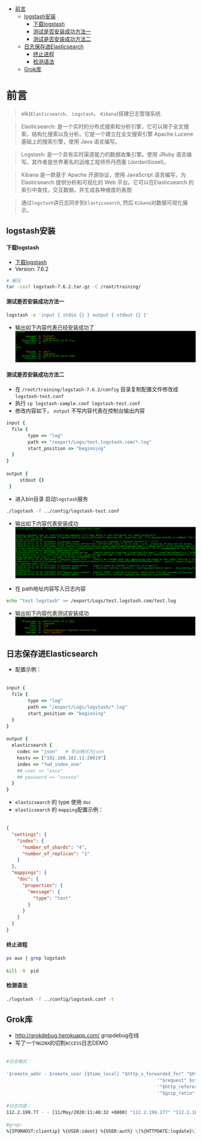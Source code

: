 - [前言](#前言)
  * [logstash安装](#logstash安装--)
      - [下载logstash](#下载logstash)
      - [测试是否安装成功方法一](#测试是否安装成功方法一)
      - [测试是否安装成功方法二](#测试是否安装成功方法二)
  * [日志保存进Elasticsearch](#日志保存进Elasticsearch)
      - [终止进程](#终止进程)
      - [检测语法](#检测语法)
  * [Grok库](#grok库)

# 前言

>elk(`Elasticsearch`、 `Logstash`、 `Kibana`)搭建日志管理系统.

>Elasticsearch: 是一个实时的分布式搜索和分析引擎，它可以用于全文搜索，结构化搜索以及分析。它是一个建立在全文搜索引擎
>Apache Lucene 基础上的搜索引擎，使用 Java 语言编写。 

>Logstash: 是一个具有实时渠道能力的数据收集引擎。使用 JRuby 语言编写。其作者是世界著名的运维工程师乔丹西塞 (JordanSissel)。

>Kibana 是一款基于 Apache 开源协议，使用 JavaScript 语言编写，为 Elasticsearch 提供分析和可视化的 Web 
>平台。它可以在Elasticsearch 的索引中查找，交互数据，并生成各种维度的表图

> 通过`logstash`讲日志同步到`Elasticsearch`, 然后 `Kibana`对数据可视化展示。

## logstash安装

#### 下载logstash
- [下载logstash](https://www.elastic.co/cn/downloads/logstash)
- Version: 7.6.2

```bash
# 解压
tar -zxvf logstash-7.6.2.tar.gz -C /root/training/
```

#### 测试是否安装成功方法一
```bash
logstash -e 'input { stdin {} } output { stdout {} }'
```

- 输出如下内容代表已经安装成功了
![](./../../img/logstash/logstash-test.png)

#### 测试是否安装成功方法二
- 在 `/root/training/logstash-7.6.2/config` 目录复制配置文件修改成 `logstash-test.conf`
- 执行 `cp logstash-sample.conf logstash-test.conf`
- 修改内容如下， `output` 不写内容代表在控制台输出内容

```ruby
input {
  file {
        type => "log"
        path => "/export/Logs/test.logstash.com/*.log"
        start_position => "beginning"
  }
}

output {
     stdout {}
 }

```

- 进入bin目录 启动`logstash`服务

```bash
./logstash -f ../config/logstash-test.conf
```

- 输出如下内容代表安装成功
![](./../../img/logstash/logstash-start.png)

- 在 path地址内容写入日志内容

```bash
echo "test logstash" >> /export/Logs/test.logstash.com/test.log  
```

- 输出如下内容代表测试安装成功
![](./../../img/logstash/logstash-output.png)

## 日志保存进Elasticsearch 

- 配置示例：

```ruby

input {
  file {
        type => "log"
        path => "/export/Logs/logstash/*.log"
        start_position => "beginning"
  }
}

output {
  elasticsearch {
    codec => "json"   # 导出格式为json
    hosts => ["192.168.182.11:20019"]   
    index => "fwd_index_one"
    ## user => "xxxx"
    ## password => "xxxxxx"
  }
}

```

- `elasticsearch` 的 type 使用 `doc`
- `elasticsearch` 的 `mapping`配置示例：

```json

{
  "settings": {
    "index": {
      "number_of_shards": "4",
      "number_of_replicas": "1"
    }
  },
  "mappings": {
    "doc": {
      "properties": {
        "message": {
          "type": "text"
        }
      }
    }
  }
}

```

#### 终止进程

```bash
ps aux | grep logstash

kill -9  pid

```

#### 检测语法
```bash
./logstash -f ../config/logstash.conf -t

```

## Grok库
- http://grokdebug.herokuapp.com/   gropdebug在线
- 写了一个`NGINX`的切割`ACCESS`日志DEMO
```bash

#日志格式：

'$remote_addr - $remote_user [$time_local] "$http_x_forwarded_for" "$http_j_forwarded_for" '
                                                        '"$request" $status $bytes_sent '
                                                        '"$http_referer" "$http_user_agent" '
                                                        '"$gzip_ratio" "$host" "$http_x_original_to"';

#日志内容：
112.2.199.77 - - [11/May/2020:11:40:32 +0800] "112.2.199.177" "112.2.189.77" "GET / HTTP/1.1" 200 7978 "-" "Mozilla/5.0 (compatible; MSIE 9.0; Windows NT 6.1; WOW64; Trident/5.0)" "-" "bang.jd.com" "11.13.28.232"

#grop:
%{IPORHOST:clientip} %{USER:ident} %{USER:auth} \[%{HTTPDATE:logdate}\] "%{IPORHOST:http_x_forwarded_for}" "%{IPORHOST:http_j_forwarded_for}" "%{WORD:method} %{DATA:request} HTTP/%{NUMBER:httpversion}" %{NUMBER:response:int} (?:-|%{NUMBER:bytes:int}) %{QS:referrer} %{QS:agent} %{QS:gzip_ratio} "%{IPORHOST:host_name}" "%{IPORHOST:http_x_original_to}"

```

